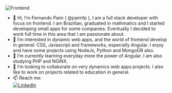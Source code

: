 ![Frontend](https://images.unsplash.com/photo-1526040652367-ac003a0475fe?ixid=MnwxMjA3fDB8MHxwaG90by1wYWdlfHx8fGVufDB8fHx8&ixlib=rb-1.2.1&auto=format&fit=crop&w=1100&h=400&q=80.png)

- 👋 Hi, I’m Fernando Paim ( @paimfp ), I am a full stack developer 
with focus on frontend. I am Brazilian, graduated in mathmatics and 
I started developing small apps for some companies. 
Eventually I decided to work full time in this area that I am passionate about.
- 👀 I’m interested in dynamic web apps, 
and the world of frontend develop in general: 
CSS, Javascript and frameworks, especially Angular. 
I enjoy and have some projects using NodeJs, Python and MongoDB also.
- 🌱 I’m currently learning everyday more the power of Angular. 
I am also studying PHP and NGINX.
- 💞️ I’m looking to collaborate on very dynamics web apps projects. 
I also like to work on projects related to education in general.
- 📫 Reach me:  
     [![LinkedIn](https://img.shields.io/badge/linkedin-%230077B5.svg?style=for-the-badge&logo=linkedin&logoColor=white)](https://www.linkedin.com/in/fernando-paim-923707144/)



<!---
paimfp/paimfp is a ✨ special ✨ repository because its `README.md` (this file) appears on your GitHub profile.
You can click the Preview link to take a look at your changes.
--->
